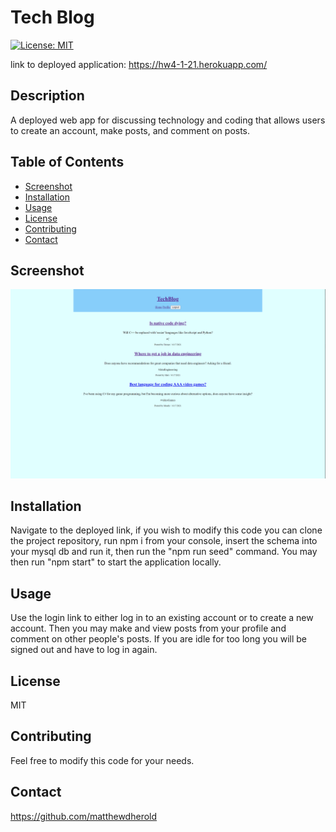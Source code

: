 
# Tech Blog
[![License: MIT](https://img.shields.io/badge/License-MIT-yellow.svg)](https://opensource.org/licenses/MIT)

link to deployed application: https://hw4-1-21.herokuapp.com/

## Description
A deployed web app for discussing technology and coding that allows users to create an account, make posts, and comment on posts.

## Table of Contents
- [Screenshot](#screenshot)
- [Installation](#installation)
- [Usage](#usage)
- [License](#license)
- [Contributing](#contributing)
- [Contact](#contact)

## Screenshot
<img src="./Demo/screenshot.png" alt="application demo">

## Installation
Navigate to the deployed link, if you wish to modify this code you can clone the project repository, run npm i from your console, insert the schema into your mysql db and run it, then run the "npm run seed" command. You may then run "npm start" to start the application locally.

## Usage
Use the login link to either log in to an existing account or to create a new account. Then you may make and view posts from your profile and comment on other people's posts. If you are idle for too long you will be signed out and have to log in again.

## License
MIT

## Contributing
Feel free to modify this code for your needs.

## Contact
https://github.com/matthewdherold

